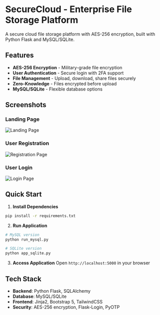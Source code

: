 # SecureCloud - Enterprise File Storage Platform

A secure cloud file storage platform with AES-256 encryption, built with Python Flask and MySQL/SQLite.

## Features
- **AES-256 Encryption** - Military-grade file encryption
- **User Authentication** - Secure login with 2FA support
- **File Management** - Upload, download, share files securely
- **Zero-Knowledge** - Files encrypted before upload
- **MySQL/SQLite** - Flexible database options

## Screenshots

### Landing Page
![Landing Page](screenshots/landing-page.png)

### User Registration
![Registration Page](screenshots/registration-page.png)

### User Login
![Login Page](screenshots/login-page.png)

## Quick Start

1. **Install Dependencies**
```bash
pip install -r requirements.txt
```

2. **Run Application**
```bash
# MySQL version
python run_mysql.py

# SQLite version  
python app_sqlite.py
```

3. **Access Application**
Open `http://localhost:5000` in your browser

## Tech Stack
- **Backend**: Python Flask, SQLAlchemy
- **Database**: MySQL/SQLite
- **Frontend**: Jinja2, Bootstrap 5, TailwindCSS
- **Security**: AES-256 encryption, Flask-Login, PyOTP
